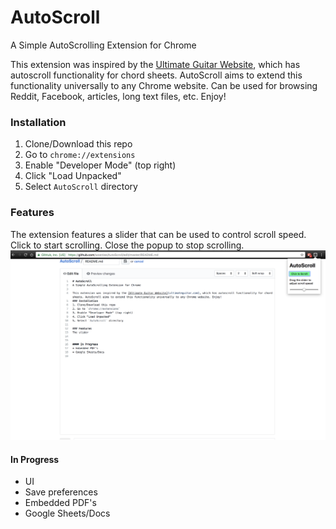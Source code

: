 # AutoScroll
A Simple AutoScrolling Extension for Chrome

This extension was inspired by the [Ultimate Guitar Website](https://ultimateguitar.com), which has autoscroll functionality for chord sheets. AutoScroll aims to extend this functionality universally to any Chrome website. Can be used for browsing Reddit, Facebook, articles, long text files, etc. Enjoy!
### Installation
1. Clone/Download this repo
2. Go to `chrome://extensions`
3. Enable "Developer Mode" (top right)
4. Click "Load Unpacked"
5. Select `AutoScroll` directory

### Features
The extension features a slider that can be used to control scroll speed. Click to start scrolling. Close the popup to stop scrolling.
![something](images/Demo_Image.png)
#### In Progress
* UI
* Save preferences
* Embedded PDF's
* Google Sheets/Docs

